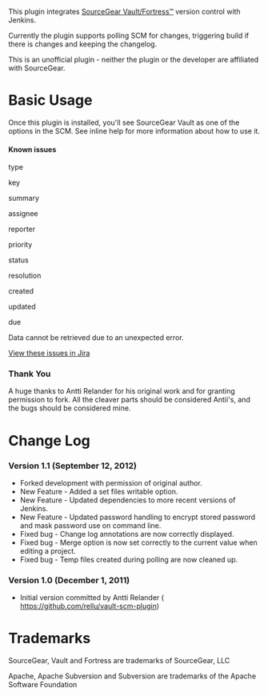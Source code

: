 This plugin integrates [SourceGear
Vault/Fortress™](http://www.sourcegear.com/) version control with
Jenkins.

Currently the plugin supports polling SCM for changes, triggering build
if there is changes and keeping the changelog.

This is an unofficial plugin - neither the plugin or the developer are
affiliated with SourceGear.

# Basic Usage

Once this plugin is installed, you'll see SourceGear Vault as one of the
options in the SCM. See inline help for more information about how to
use it.

#### Known issues

type

key

summary

assignee

reporter

priority

status

resolution

created

updated

due

Data cannot be retrieved due to an unexpected error.

[View these issues in
Jira](http://issues.jenkins-ci.org/secure/IssueNavigator.jspa?reset=true&jqlQuery=component%20=%20vault-scm%20AND%20project%20=%20JENKINS%20AND%20resolution%20=%20Unresolved%20ORDER%20BY%20updated%20DESC&tempMax=1000&src=confmacro)

### Thank You

A huge thanks to Antti Relander for his original work and for granting
permission to fork. All the cleaver parts should be considered Antii's,
and the bugs should be considered mine.

# Change Log

### Version 1.1 (September 12, 2012)

-   Forked development with permission of original author.
-   New Feature - Added a set files writable option.
-   New Feature - Updated dependencies to more recent versions of
    Jenkins.
-   New Feature - Updated password handling to encrypt stored password
    and mask password use on command line.
-   Fixed bug - Change log annotations are now correctly displayed.
-   Fixed bug - Merge option is now set correctly to the current value
    when editing a project.
-   Fixed bug - Temp files created during polling are now cleaned up.

### Version 1.0 (December 1, 2011)

-   Initial version committed by Antti Relander (
    <https://github.com/rellu/vault-scm-plugin>)

# Trademarks

SourceGear, Vault and Fortress are trademarks of SourceGear, LLC

Apache, Apache Subversion and Subversion are trademarks of the Apache
Software Foundation
